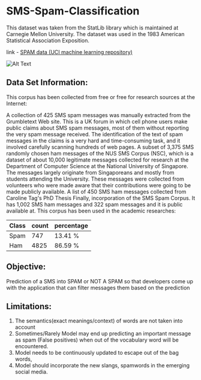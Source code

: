 # SMS-Spam-Classification

This dataset was taken from the StatLib library which is maintained at Carnegie Mellon University. The dataset was used in the 1983 American Statistical Association Exposition.

link - [SPAM data (UCI machine learning repository)](https://archive.ics.uci.edu/ml/datasets/SMS+Spam+Collection)

![Alt Text](https://media4.giphy.com/media/xUOwGhauv1d6nceRbi/giphy.gif?cid=ecf05e477s3nchucl2u82zwuw280n7sx15ebtalp33fase01&rid=giphy.gif)

## Data Set Information:
This corpus has been collected from free or free for research sources at the Internet:

A collection of 425 SMS spam messages was manually extracted from the Grumbletext Web site. This is a UK forum in which cell phone users make public claims about SMS spam messages, most of them without reporting the very spam message received. The identification of the text of spam messages in the claims is a very hard and time-consuming task, and it involved carefully scanning hundreds of web pages.
A subset of 3,375 SMS randomly chosen ham messages of the NUS SMS Corpus (NSC), which is a dataset of about 10,000 legitimate messages collected for research at the Department of Computer Science at the National University of Singapore. The messages largely originate from Singaporeans and mostly from students attending the University. These messages were collected from volunteers who were made aware that their contributions were going to be made publicly available.
A list of 450 SMS ham messages collected from Caroline Tag's PhD Thesis
Finally, incorporation of the SMS Spam Corpus. It has 1,002 SMS ham messages and 322 spam messages and it is public available at. This corpus has been used in the academic researches:

| Class        |    count      | percentage |    
| ----------------- | ------------- | ---------- |
| Spam | 747 | 13.41 % |  
| Ham | 4825 | 86.59 % |

## Objective:
Prediction of a SMS into SPAM or NOT A SPAM so that developers come up with the application that can filter messages them based on the prediction

## Limitations:
1) The semantics(exact meanings/context) of words are not taken into account
2) Sometimes/Rarely Model may end up predicting an important message as spam (False positives) 
     when out of the vocabulary word will be encountered.
3) Model needs to be continuously updated to escape out of the bag words, 
4) Model should incorporate the new slangs, spamwords in the emerging social media. 
